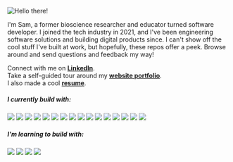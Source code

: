 ![Hello there!](https://media.giphy.com/media/xTiIzJSKB4l7xTouE8/giphy.gif)

I'm Sam, a former bioscience researcher and educator turned software developer. I joined the tech industry in 2021, and I've been engineering software solutions and building digital products since. I can't show off the cool stuff I've built at work, but hopefully, these repos offer a peek. Browse around and send questions and feedback my way!

Connect with me on **<a href="https://www.linkedin.com/in/sambassong/">LinkedIn</a>**.
<br>
Take a self-guided tour around my **[website portfolio](https://sambassong.com)**.
<br>
I also made a cool **<a href="https://drive.google.com/file/d/1nbQ_AZRQ_H4zSoY5rS8ZEr4BYIClraxv/view?usp=drive_link">resume</a>**.
 

 ##### **I currently build with**:
 <div>
  <a href="#"><img src="https://img.shields.io/badge/-JavaScript-F7DF1E?style=flat-square&logo=javascript&logoColor=black" /></a>
  <a href="#"><img src="https://img.shields.io/badge/-React-61DAFB?style=flat-square&logo=React&logoColor=black" /></a>
  <a href="#"><img src="https://img.shields.io/badge/-Redux-764ABC?style=flat-square&logo=Redux" /></a> 
  <a href="#"><img src="https://img.shields.io/badge/-Express-F7F7F7?style=flat-square&logo=express&logoColor=339933" /></a>
  <a href="#"><img src="https://img.shields.io/badge/-NodeJS-339933?style=flat-square&logo=Node.js&logoColor=white" /></a>
  <a href="#"><img src="https://img.shields.io/badge/-MongoDB-F7F7F7?style=flat-square&logo=mongodb" /></a>
  <a href="#"><img src="https://img.shields.io/badge/Amazon_AWS-FF9900?style=flat-square&logo=amazonaws&logoColor=black" /></a>
  <a href="#"><img src="https://img.shields.io/badge/-Python3-3776AB?style=flat-square&logo=Python&logoColor=white" /></a>
  <a href="#"><img src="https://img.shields.io/badge/-Flask-F7F7F7?style=flat-square&logo=flask&logoColor=black" /></a>
  <a href="#"><img src="https://img.shields.io/badge/pandas-%23150458.svg?style=flat-square&logo=pandas&logoColor=white" /></a>
  <a href="#"><img src="https://img.shields.io/badge/-PostgreSQL-336791?style=flat-square&logo=postgresql&logoColor=FAFAFA" /></a>
  <a href="#"><img src="https://img.shields.io/badge/Vue.js-%2335495e.svg?style=flat-square&logo=vuedotjs&logoColor=%234FC08D" /></a>
  <a href="#"><img src="https://img.shields.io/badge/-HTML5-E34F26?style=flat-square&logo=html5&logoColor=white" /></a>
  <a href="#"><img src="https://img.shields.io/badge/-CSS3-1572B6?style=flat-square&logo=css3" /></a>
  <a href="#"><img src="https://img.shields.io/badge/-jest-%23C21325?style=flat-square&logo=jest&logoColor=white" /></a>
  <a href="#"><img src="https://img.shields.io/badge/-cypress-%23E5E5E5?style=flat-square&logo=cypress&logoColor=058a5e" /></a>
 </div>

 ##### **I'm learning to build with**:
 <div>
  <a href="#"><img src="https://img.shields.io/badge/Java-ED8B00?style=flat-square&logo=openjdk&logoColor=black" /></a>
  <a href="#"><img src="https://img.shields.io/badge/Next-black?style=flat-square&logo=next.js&logoColor=white" /></a>
  <a href="#"><img src="https://img.shields.io/badge/numpy-%23013243.svg?style=flat-square&logo=numpy&logoColor=white" /></a>
  <a href="#"><img src="https://img.shields.io/badge/Matplotlib-%23ffffff.svg?style=flat-square&logo=Matplotlib&logoColor=black" /></a>
 </div>
